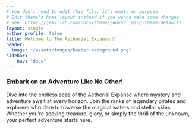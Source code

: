 ```yaml
---
# You don't need to edit this file, it's empty on purpose.
# Edit theme's home layout instead if you wanna make some changes
# See: https://jekyllrb.com/docs/themes/#overriding-theme-defaults
layout: single
author_profile: false
title: Welcome to The Aetherial Expanse 🌌
header:
  image: "/assets/images/header-background.png"
sidebar:
    nav: "docs"
---
```



### Embark on an Adventure Like No Other!

Dive into the endless seas of the Aetherial Expanse where mystery and adventure await at every horizon. Join the ranks of legendary pirates and explorers who dare to traverse the magical waters and stellar skies. Whether you’re seeking treasure, glory, or simply the thrill of the unknown, your perfect adventure starts here.
